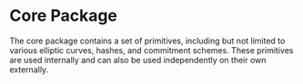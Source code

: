 # Core Package

The core package contains a set of primitives, including but not limited to various
elliptic curves, hashes, and commitment schemes. These primitives are used internally
and can also be used independently on their own externally.

